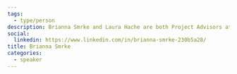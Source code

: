 ```yaml
---
tags:
  - type/person
description: Brianna Smrke and Laura Hache are both Project Advisors at the Partnerships Unit within the Ministry of Environment and Climate Change where they work with external organizations in the development, deployment, and scaling of behaviour-based low carbon ideas, solutions, programs and policies.
social:
  linkedin: https://www.linkedin.com/in/brianna-smrke-230b5a28/
title: Brianna Smrke
categories:
  - speaker
---
```

